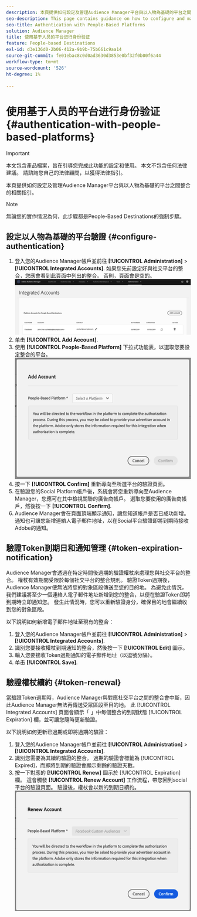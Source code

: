```yaml
---
description: 本頁提供如何設定及管理Audience Manager平台與以人物為基礎的平台之間整合的相關指引。
seo-description: This page contains guidance on how to configure and manage the integration between Audience Manager and people-based platforms.
seo-title: Authentication with People-Based Platforms
solution: Audience Manager
title: 使用基于人员的平台进行身份验证
feature: People-based Destinations
exl-id: d3e136d0-2b06-412a-9b9b-75b661c9aa14
source-git-commit: fe01ebac8c0d0ad3630d3853e0bf32f0b00f6a44
workflow-type: tm+mt
source-wordcount: '526'
ht-degree: 1%

---
```


# 使用基于人员的平台进行身份验证 {#authentication-with-people-based-platforms}

>[!IMPORTANT]
>本文包含產品檔案，旨在引導您完成此功能的設定和使用。 本文不包含任何法律建議。 請諮詢您自己的法律顧問，以獲得法律指引。

本頁提供如何設定及管理Audience Manager平台與以人物為基礎的平台之間整合的相關指引。

>[!NOTE]
>無論您的實作情況為何，此步驟都是People-Based Destinations的強制步驟。

## 設定以人物為基礎的平台驗證 {#configure-authentication}

1. 登入您的Audience Manager帳戶並前往 **[!UICONTROL Administration]** > **[!UICONTROL Integrated Accounts]**. 如果您先前設定好與社交平台的整合，您應會看到此頁面中列出的整合。 否則，頁面會是空的。
   ![以人物為基礎的整合](assets/pbd-config.png)
2. 单击 **[!UICONTROL Add Account]**.
3. 使用 **[!UICONTROL People-Based Platform]** 下拉式功能表，以選取您要設定整合的平台。
   ![以人物為基礎的平台](assets/pbd-add.png)
4. 按一下 **[!UICONTROL Confirm]** 重新導向至所選平台的驗證頁面。
5. 在驗證您的Social Platform帳戶後，系統會將您重新導向至Audience Manager，您應可在其中檢視關聯的廣告商帳戶。 選取您要使用的廣告商帳戶，然後按一下 **[!UICONTROL Confirm]**.
6. Audience Manager會在頁面頂端顯示通知，讓您知道帳戶是否已成功新增。 通知也可讓您新增連絡人電子郵件地址，以在Social平台驗證即將到期時接收Adobe的通知。

## 驗證Token到期日和通知管理 {#token-expiration-notification}

Audience Manager會透過在特定時間後過期的驗證權杖來處理您與社交平台的整合。 權杖有效期間受限於每個社交平台的整合規則。 驗證Token過期後，Audience Manager便無法將您的對象區段傳送至您的目的地。 為避免此情況，我們建議將至少一個連絡人電子郵件地址新增到您的整合，以便在驗證Token即將到期時立即通知您。 發生此情況時，您可以重新驗證身分，確保目的地會繼續收到您的對象區段。

以下說明如何新增電子郵件地址至現有的整合：

1. 登入您的Audience Manager帳戶並前往 **[!UICONTROL Administration]** > **[!UICONTROL Integrated Accounts]**.
1. 識別您要接收權杖到期通知的整合，然後按一下 **[!UICONTROL Edit]** 圖示。
1. 輸入您要接收Token過期通知的電子郵件地址（以逗號分隔）。
1. 单击 **[!UICONTROL Save]**.

## 驗證權杖續約 {#token-renewal}

當驗證Token過期時，Audience Manager與對應社交平台之間的整合會中斷，因此Audience Manager無法再傳送受眾區段至目的地。 此 [!UICONTROL Integrated Accounts] 頁面會顯示「 」中每個整合的到期狀態 [!UICONTROL Expiration] 欄，並可讓您隨時更新驗證。

以下說明如何更新已過期或即將過期的驗證：
1. 登入您的Audience Manager帳戶並前往 **[!UICONTROL Administration]** > **[!UICONTROL Integrated Accounts]**.
1. 識別您需要為其續約驗證的整合。 過期的驗證會標籤為 [!UICONTROL Expired]，而即將到期的驗證會顯示剩餘的驗證天數。
1. 按一下對應的 **[!UICONTROL Renew]** 圖示於 [!UICONTROL Expiration] 欄。 這會觸發 **[!UICONTROL Renew Account]** 工作流程，帶您回到social平台的驗證頁面。 驗證後，權杖會以新的到期日續約。
   ![pbd-renew](assets/pbd-renew.png)
